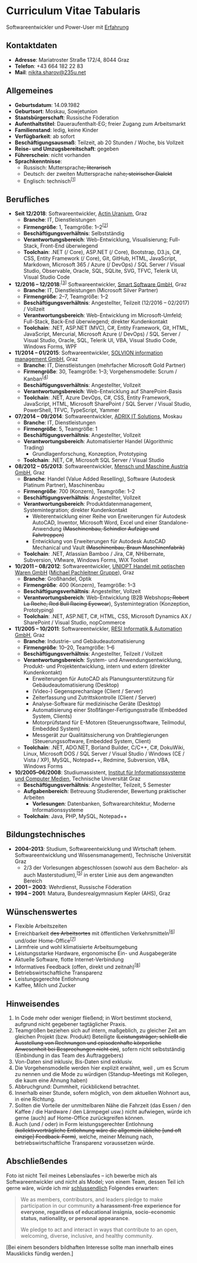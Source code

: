 # Curriculum Vitae Tabularis

Softwareentwickler und Power-User mit [Erfahrung](https://github.com/235u/proposals/blob/master/EzparkTechnology/docs/competence.md)

## Kontaktdaten

- **Adresse**: Mariatroster Straße 172/4, 8044 Graz
- **Telefon**: +43 664 182 22 83
- **Mail**: [nikita.sharov@235u.net](mailto:nikita.sharov@235u.net)

## Allgemeines

- **Geburtsdatum**: 14.09.1982
- **Geburtsort**: Moskau, Sowjetunion
- **Staatsbürgerschaft**: Russische Föderation
- **Aufenthaltstitel**: Daueraufenthalt-EG; freier Zugang zum Arbeitsmarkt
- **Familienstand**: ledig, keine Kinder
- **Verfügbarkeit**: ab sofort
- **Beschäftigungsausmaß**: Teilzeit, ab 20 Stunden / Woche, bis Vollzeit
- **Reise- und Umzugsbereitschaft**: gegeben
- **Führerschein**: nicht vorhanden
- **Sprachkenntnisse**:
  - Russisch: Muttersprache<del>; literarisch</del>
  - Deutsch: der zweiten Muttersprache nahe<del>; steirischer Dialekt</del>
  - Englisch: technisch<sup>[<a href="#english">1</a>]</sup>

## Berufliches

- **Seit 12/2018**: Softwareentwickler, [Actin Uranium](https://235u.net), Graz
  - **Branche**: IT, Dienstleistungen
  - **Firmengröße**: 1, Teamgröße: 1–2<sup>[<a href="#team-sizes">2</a>]
  - **Beschäftigungsverhältnis**: Selbstständig
  - **Verantwortungsbereich**: Web-Entwicklung, Visualisierung; Full-Stack, Front-End überwiegend
  - **Toolchain**: .NET (/ Core), ASP.NET (/ Core), Bootstrap, D3.js, C#, CSS, Entity Framework (/ Core), Git, GitHub, HTML, JavaScript, Markdown, Microsoft 365 / Azure (/ DevOps) / SQL Server / Visual Studio, Observable, Oracle, SQL, SQLite, SVG, TFVC, Telerik UI, Visual Studio Code
- **12/2016 – 12/2018**:<sup>[<a href="#timespans">3</a>]</sup> Softwareentwickler, [Smart Software GmbH](https://www.solvion.net/), Graz
  - **Branche**: IT, Dienstleistungen (Microsoft Silver Partner)
  - **Firmengröße**: 2–7, Teamgröße: 1–2
  - **Beschäftigungsverhältnis**: Angestellter, Teilzeit (12/2016 – 02/2017) / Vollzeit
  - **Verantwortungsbereich**: Web-Entwicklung im Microsoft-Umfeld; Full-Stack, Back-End überwiegend; direkter Kundenkontakt
  - **Toolchain**: .NET, ASP.NET (MVC), C#, Entity Framework, Git, HTML, JavaScript, Mercurial, Microsoft Azure (/ DevOps) / SQL Server / Visual Studio, Oracle, SQL, Telerik UI, VBA, Visual Studio Code, Windows Forms, WPF
- **11/2014 – 01/2015**: Softwareentwickler, [SOLVION information management GmbH](https://www.solvion.net/), Graz
  - **Branche**: IT, Dienstleistungen (mehrfacher Microsoft Gold Partner)
  - **Firmengröße**: 30, Teamgröße: 1–3; Vorgehensmodelle: Scrum / Kanban<sup>[<a href="#bureaucracy">4</a>]</sup>
  - **Beschäftigungsverhältnis**: Angestellter, Vollzeit
  - **Verantwortungsbereich**: Web-Entwicklung auf SharePoint-Basis
  - **Toolchain**: .NET, Azure DevOps, C#, CSS, Entity Framework, JavaScript, HTML, Microsoft SharePoint / SQL Server / Visual Studio, PowerShell, TFVC, TypeScript, Yammer
- **07/2014 – 09/2014**: Softwareentwickler, [ADRIX IT Solutions](https://web.archive.org/web/20140701201452/http://adrix.ru/en/), Moskau
  - **Branche**: IT, Dienstleistungen
  - **Firmengröße**: 5, Teamgröße: 1
  - **Beschäftigungsverhältnis**: Angestellter, Vollzeit
  - **Verantwortungsbereich**: Automatisierter Handel (Algorithmic Trading)
    - Grundlagenforschung, Konzeption, Prototyping
  - **Toolchain**: .NET, C#, Microsoft SQL Server / Visual Studio
- **08/2012 – 05/2013**: Softwareentwickler, [Mensch und Maschine Austria GmbH](https://www.mum.at/), Graz
  - **Branche**: Handel (Value Added Reselling), Software (Autodesk Platinum Partner), Maschinenbau
  - **Firmengröße**: 700 (Konzern), Teamgröße: 1–2
  - **Beschäftigungsverhältnis**: Angestellter, Vollzeit
  - **Verantwortungsbereich**: Produktdatenmanagement, Systemintegration; direkter Kundenkontakt
    - Weiterentwicklung einer Reihe von Erweiterungen für Autodesk AutoCAD, Inventor, Microsoft Word, Excel und einer Standalone-Anwendung <del>(Maschinenbau, Schindler Aufzüge und Fahrtreppen)</del>
    - Entwicklung von Erweiterungen für Autodesk AutoCAD Mechanical und Vault <del>(Maschinenbau, Braun Maschinenfabrik)</del>
  - **Toolchain**: .NET, Atlassian Bamboo / Jira, C#, NHibernate, Subversion, VMware, Windows Forms, WiX Toolset
- **10/2011 – 08/2012**: Softwareentwickler, [UNIOPT Handel mit optischen Waren GmbH](https://web.archive.org/web/20110131112105/http://www.uniopt.at/) ([Michael Pachleitner Gruppe](https://www.michaelpachleitnergroup.com/)), Graz
  - **Branche**: Großhandel, Optik
  - **Firmengröße**: 400 (Konzern), Teamgröße: 1–3
  - **Beschäftigungsverhältnis**: Angestellter, Vollzeit
  - **Verantwortungsbereich**: Web-Entwicklung (B2B Webshops<del>; Robert La Roche, Red Bull Racing Eyewear</del>), Systemintegration (Konzeption, Prototyping)
  - **Toolchain**: .NET, ASP.NET, C#, HTML, CSS, Microsoft Dynamics AX / SharePoint / Visual Studio, nopCommerce
- **11/2005 – 10/2011**: Softwareentwickler, [RESI Informatik & Automation GmbH](http://www.resi.cc/), Graz
  - **Branche**: Industrie- und Gebäudeautomatisierung
  - **Firmengröße**: 10–20, Teamgröße: 1–6
  - **Beschäftigungsverhältnis**: Angestellter, Teilzeit / Vollzeit
  - **Verantwortungsbereich**: System- und Anwendungsentwicklung, Produkt- und Projektentwicklung, intern und extern (direkter Kundenkontakt)
    - Erweiterungen für AutoCAD als Planungsunterstützung für Gebäudeautomatisierung (Desktop)
    - (Video-) Gegensprechanlage (Client / Server)
    - Zeiterfassung und Zutrittskontrolle (Client / Server)
    - Analyse-Software für medizinische Geräte (Desktop)
    - Automatisierung einer Stoßfänger-Fertigungsstraße (Embedded System, Clients)
    - Motorprüfstand für E-Motoren (Steuerungssoftware, Teilmodul, Embedded System)
    - Messgerät zur Qualitätssicherung von Drahtlegierungen (Steuerungssoftware, Embedded System, Client)
  - **Toolchain**: .NET, ADO.NET, Borland Builder, C/C++, C#, DokuWiki, Linux, Microsoft DOS / SQL Server / Visual Studio / Windows (CE / Vista / XP), MySQL, Notepad++, Redmine, Subversion, VBA, Windows Forms
- **10/2005–06/2008**: Studiumassistent, [Institut für Informationssysteme und Computer Medien](https://web.archive.org/web/20080625095025/http://iicm.tugraz.at/), Technische Universität Graz
  - **Beschäftigungsverhältnis**: Angestellter, Teilzeit, 5 Semester
  - **Aufgabenbereich**: Betreuung Studierender, Bewertung praktischer Arbeiten
    - **Vorlesungen**: Datenbanken, Softwarearchitektur, Moderne Informationssysteme
  - **Toolchain**: Java, PHP, MySQL, Notepad++

## Bildungstechnisches

- **2004–2013**: Studium, Softwareentwicklung und Wirtschaft (ehem. Softwareentwicklung und Wissensmanagement), Technische Universität Graz
  - 2/3 der Vorlesungen abgeschlossen (sowohl aus dem Bachelor- als auch Masterstudium),<sup>[<a href="#study">5</a>]</sup> in erster Linie aus dem angewandten Bereich
- **2001 – 2003**: Wehrdienst, Russische Föderation
- **1994 – 2001**: Matura, Bundesrealgymnasium Kepler (AHS), Graz

## Wünschenswertes

- Flexible Arbeitszeiten
- Erreichbarkeit <del>des Arbeitsortes</del> mit öffentlichen Verkehrsmitteln<sup>[<a href="#accessibility">6</a>]</sup> und/oder Home-Office<sup>[<a href="#home-office">7</a>]</sup>
- Lärmfreie und wohl klimatisierte Arbeitsumgebung
- Leistungsstarke Hardware, ergonomische Ein- und Ausgabegeräte
- Aktuelle Software, flotte Internet-Verbindung
- Informatives Feedback (offen, direkt und zeitnah)<sup>[<a href="#feedback">8</a>]</sup>
- Betriebswirtschaftliche Transparenz
- Leistungsgerechte Entlohnung
- Kaffee, Milch und Zucker

## Hinweisendes

<ol>
<li id="english">In Code mehr oder weniger fließend; in Wort bestimmt stockend, aufgrund nicht gegebener tagtäglicher Praxis.</li>
<li id="team-sizes">Teamgrößen beziehen sich auf intern, maßgeblich, zu gleicher Zeit am gleichen Projekt (bzw. Produkt) Beteiligte <del>(Leistungsträger; schließt die Ausstellung von Rechnungen und episodenhafte körperliche Anwesenheit bei Besprechungen nicht ein)</del>, sofern nicht selbstständig (Einbindung in das Team des Auftraggebers)
</li>
<li id="timespans">Von-Daten sind inklusiv, Bis-Daten sind exklusiv.</li>
<li id="bureaucracy">Die Vorgehensmodelle werden hier explizit erwähnt, weil , um es Scrum zu nennen und die Mode zu würdigen (Standup-Meetings mit Kollegen, die kaum eine Ahnung haben) </li>
<li id="study">Abbruchgrund: Dummheit, rückblickend betrachtet.</li>
<li id="accessibility">Innerhalb einer Stunde, sofern möglich, von dem aktuellen Wohnort aus, in eine Richtung.</li>
<li id="home-office">Sollten die Vorteile der unmittelbaren Nähe die Fahrzeit (das Essen / den Kaffee / die Hardware / den Lärmpegel usw.) nicht aufwiegen, würde ich gerne (auch) auf Home-Office zurückgreifen können.</li>
<li id="feedback">Auch (und / oder) in Form leistungsgerechter Entlohnung <del>(kollektivverträgliche Entlohnung wäre die allgemein übliche [und oft einzige] Feedback-Form)</del>, welche, meiner Meinung nach, betriebswirtschaftliche Transparenz voraussetzen würde.</li> 
</ol>

## Abschließendes

Foto ist nicht Teil meines Lebenslaufes – ich bewerbe mich als Softwareentwickler und nicht als Model; von einem Team, dessen Teil ich gerne wäre, würde ich mir [schlussendlich](https://github.com/nikita-sharov/.github/blob/master/CODE_OF_CONDUCT.md) Folgendes erwarten:

> We as members, contributors, and leaders pledge to make participation in our community **a harassment-free experience for everyone, regardless of educational insignia, socio-economic status, nationality, or personal appearance**.
>
> We pledge to act and interact in ways that contribute to an open, welcoming, diverse, inclusive, and healthy community.

[Bei einem besonders bildhaften Interesse sollte man innerhalb eines Mausklicks fündig werden.]